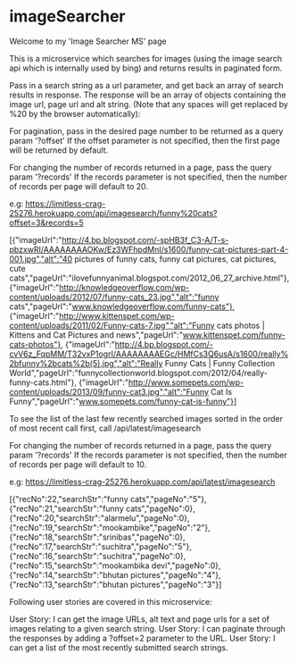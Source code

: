 # imageSearcher

Welcome to my 'Image Searcher MS' page

This is a microservice which searches for images (using the image search api which is internally used by bing) and returns results in paginated form.


Pass in a search string as a url parameter, and get back an array of search results in response.
The response will be an array of objects containing the image url, page url and alt string.
(Note that any spaces will get replaced by %20 by the browser automatically):

For pagination, pass in the desired page number to be returned as a query param '?offset'
If the offset parameter is not specified, then the first page will be returned by default.

For changing the number of records returned in a page, pass the query param '?records'
If the records parameter is not specified, then the number of records per page will default to 20.

e.g:  https://limitless-crag-25276.herokuapp.com/api/imagesearch/funny%20cats?offset=3&records=5

[{"imageUrl":"http://4.bp.blogspot.com/-spHB3f_C3-A/T-s-pbzxwRI/AAAAAAAAOKw/Ez3WFhpdMnI/s1600/funny-cat-pictures-part-4-001.jpg","alt":"40 pictures of funny cats, funny cat pictures, cat pictures, cute cats","pageUrl":"ilovefunnyanimal.blogspot.com/2012_06_27_archive.html"},
{"imageUrl":"http://knowledgeoverflow.com/wp-content/uploads/2012/07/funny-cats_23.jpg","alt":"funny cats","pageUrl":"www.knowledgeoverflow.com/funny-cats"},
{"imageUrl":"http://www.kittenspet.com/wp-content/uploads/2011/02/Funny-cats-7.jpg","alt":"Funny cats photos | Kittens and Cat Pictures and news","pageUrl":"www.kittenspet.com/funny-cats-photos"},
{"imageUrl":"http://4.bp.blogspot.com/-cvV6z_FqpMM/T32vxP1ogrI/AAAAAAAAEGc/HMfCs3Q6usA/s1600/really%2bfunny%2bcats%2b(5).jpg","alt":"Really Funny Cats | Funny Collection World","pageUrl":"funnycollectionworld.blogspot.com/2012/04/really-funny-cats.html"},
{"imageUrl":"http://www.somepets.com/wp-content/uploads/2013/09/funny-cat3.jpg","alt":"Funny Cat Is Funny","pageUrl":"www.somepets.com/funny-cat-is-funny"}]

To see the list of the last few recently searched images sorted in the order of most recent call first, call /api/latest/imagesearch

For changing the number of records returned in a page, pass the query param '?records'
If the records parameter is not specified, then the number of records per page will default to 10.

e.g: https://limitless-crag-25276.herokuapp.com/api/latest/imagesearch

[{"recNo":22,"searchStr":"funny cats","pageNo":"5"},
    {"recNo":21,"searchStr":"funny cats","pageNo":0},
    {"recNo":20,"searchStr":"alarmelu","pageNo":0},
    {"recNo":19,"searchStr":"mookambike","pageNo":"2"},
    {"recNo":18,"searchStr":"srinibas","pageNo":0},
    {"recNo":17,"searchStr":"suchitra","pageNo":"5"},
    {"recNo":16,"searchStr":"suchitra","pageNo":0},
    {"recNo":15,"searchStr":"mookambika devi","pageNo":0},
    {"recNo":14,"searchStr":"bhutan pictures","pageNo":"4"},
    {"recNo":13,"searchStr":"bhutan pictures","pageNo":"3"}]
        
Following user stories are covered in this microservice:

User Story: I can get the image URLs, alt text and page urls for a set of images relating to a given search string.
User Story: I can paginate through the responses by adding a ?offset=2 parameter to the URL.
User Story: I can get a list of the most recently submitted search strings.
